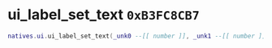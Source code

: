 # ui_label_set_text `0xB3FC8CB7`

```lua
natives.ui.ui_label_set_text(_unk0 --[[ number ]], _unk1 --[[ number ]])
```